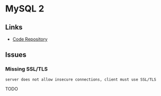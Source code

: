 # MySQL 2

## Links

- [Code Repository](https://github.com/sidorares/node-mysql2)

## Issues

### Missing SSL/TLS

```log
server does not allow insecure connections, client must use SSL/TLS
```

TODO

<!--
ssl={"rejectUnauthorized":true}
-->
